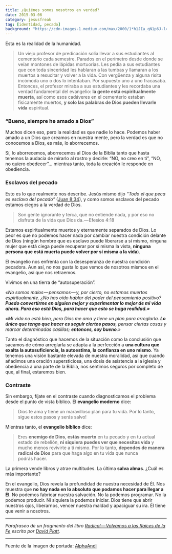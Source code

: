 ```yaml
---
title: ¿Quiénes somos nosotros en verdad?
date: 2015-03-06
category: jesusfreak
tag: [identidad, pecado]
background: "https://cdn-images-1.medium.com/max/2000/1*h1JIa_qN1p6J-l4knyN8SA.jpeg"
---
```


Esta es la realidad de la humanidad.

> Un viejo profesor de predicación solía llevar a sus estudiantes al cementerio cada semestre. Parados en el perímetro desde donde se veían montones de lápidas mortuorias. Les pedía a sus estudiantes que con toda sinceridad les hablaran a las tumbas y llamaran a los muertos a resucitar y volver a la vida. Con vergüenza y alguna risita incómoda uno o dos lo intentaban. Por supuesto uno a uno fracasaba. Entonces, el profesor miraba a sus estudiantes y les recordaba una verdad fundamental del evangelio: **la gente está espiritualmente muerta**, así como esos cadáveres en el cementerio estaban físicamente muertos, **y solo las palabras de Dios pueden llevarle vida** espiritual.

### “Bueno, siempre he amado a Dios”

Muchos dicen eso, pero la realidad es que nadie lo hace. Podemos haber amado a un Dios que creamos en nuestra mente, pero la verdad es que no conocemos a Dios, es más, lo aborrecemos.

Sí, lo aborrecemos, aborrecemos al Dios de la Biblia tanto que hasta tenemos la audacia de mirarlo al rostro y decirle: “NO, no creo en ti”, “NO, no quiero obedecer”… mientras tanto, toda la creación le responde en obediencia.

### Esclavos del pecado

Esto es lo que realmente nos describe. Jesús mismo dijo _“Todo el que peca es esclavo del pecado”_ ([Juan 8:34](https://www.biblegateway.com/passage/?search=Juan%208%3A34&version=RVR1960)), y como somos esclavos del pecado estamos ciegos a la verdad de Dios.

> Son gente ignorante y terca, que no entiende nada, y por eso no disfruta de la vida que Dios da. — Efesios 4:18

Estamos espiritualmente muertos y eternamente separados de Dios. Lo peor es que no podemos hacer nada por cambiar nuestra condición delante de Dios (ningún hombre que es esclavo puede liberarse a sí mismo, ninguna mujer que está ciega puede recuperar por sí misma la vista, **ninguna persona que está muerta puede volver por sí misma a la vida**).

El evangelio nos enfrenta con la desesperanza de nuestra condición pecadora. Aun así, no nos gusta lo que vemos de nosotros mismos en el evangelio, así que nos retraemos.

Vivimos en una tierra de “autosuperación”.

_«No somos malos — pensamos — y, por cierto, no estamos muertos espiritualmente. ¿No has oído hablar del poder del pensamiento positivo?_ **_Puedo convertirme en alguien mejor y experimentar lo mejor de mi vida ahora. Para eso está Dios, para hacer que esto se haga realidad.»_**

_«Mi vida no está bien, pero Dios me ama y tiene un plan para arreglarla._ **_Lo único que tengo que hacer es seguir ciertos pasos_**_, pensar ciertas cosas y marcar determinadas casillas;_ **_entonces, soy bueno_**_.»_

Tanto el diagnóstico que hacemos de la situación como la conclusión que sacamos de cómo arreglarla se adapta a la perfección a **una cultura que exalta la autosuficiencia, la autoestima, la confianza en uno mismo**. Ya tenemos una visión bastante elevada de nuestra moralidad, así que cuando añadimos una oración supersticiosa, una dosis de asistencia a la iglesia y obediencia a una parte de la Biblia, nos sentimos seguros por completo de que, al final, estaremos bien.

### Contraste

Sin embargo, fíjate en el contraste cuando diagnosticamos el problema desde el punto de vista bíblico. El **evangelio moderno** dice:

> Dios te ama y tiene un maravilloso plan para tu vida. Por lo tanto, sigue estos pasos y serás salvo!

Mientras tanto, el **evangelio bíblico** dice:

> Eres **enemigo de Dios**, **estás muerto** en tu pecado y en tu actual estado de rebelión, **ni siquiera puedes ver que necesitas vida** y mucho menos revivirte a ti mismo. Por lo tanto, **dependes de manera radical de Dios** para que haga algo en tu vida que nunca podrás hacer.

La primera vende libros y atrae multitudes. La última **salva almas**. ¿Cuál es más importante?

En el evangelio, Dios revela la profundidad de nuestra necesidad de Él. Nos muestra que **no hay nada en lo absoluto que podamos hacer para llegar a Él**. No podemos fabricar nuestra salvación. No la podemos programar. No la podemos producir. Ni siquiera la podemos iniciar. Dios tiene que abrir nuestros ojos, liberarnos, vencer nuestra maldad y apaciguar su ira. Él tiene que venir a nosotros.

* * *

_Parafraseo de un fragmento del libro_ [_Radical — Volvamos a las Raíces de la Fe_](http://www.radical.net/store/list/?cat=9&item=95 "Radical Book") _escrito por_ [_David Platt_](https://twitter.com/plattdavid "David Platt Twitter")_._

* * *

Fuente de la imagen de portada: [AlphaAndi](https://www.flickr.com/photos/99986429@N02/)
